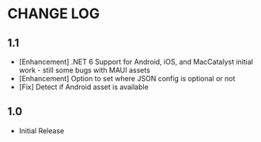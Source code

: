 # CHANGE LOG

## 1.1

* [Enhancement] .NET 6 Support for Android, iOS, and MacCatalyst initial work - still some bugs with MAUI assets
* [Enhancement] Option to set where JSON config is optional or not
* [Fix] Detect if Android asset is available

## 1.0

* Initial Release